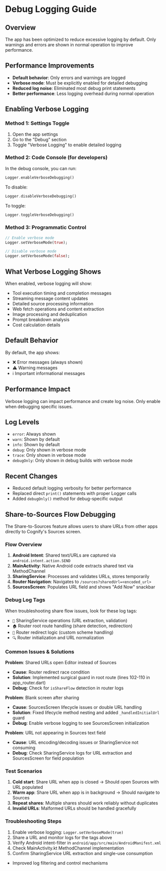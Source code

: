 # Debug Logging Guide

## Overview
The app has been optimized to reduce excessive logging by default. Only warnings and errors are shown in normal operation to improve performance.

## Performance Improvements
- **Default behavior**: Only errors and warnings are logged
- **Verbose mode**: Must be explicitly enabled for detailed debugging
- **Reduced log noise**: Eliminated most debug print statements
- **Better performance**: Less logging overhead during normal operation

## Enabling Verbose Logging

### Method 1: Settings Toggle
1. Open the app settings
2. Go to the "Debug" section
3. Toggle "Verbose Logging" to enable detailed logging

### Method 2: Code Console (for developers)
In the debug console, you can run:
```dart
Logger.enableVerboseDebugging()
```

To disable:
```dart
Logger.disableVerboseDebugging()
```

To toggle:
```dart
Logger.toggleVerboseDebugging()
```

### Method 3: Programmatic Control
```dart
// Enable verbose mode
Logger.setVerboseMode(true);

// Disable verbose mode
Logger.setVerboseMode(false);
```

## What Verbose Logging Shows
When enabled, verbose logging will show:
- Tool execution timing and completion messages
- Streaming message content updates
- Detailed source processing information
- Web fetch operations and content extraction
- Image processing and deduplication
- Prompt breakdown analysis
- Cost calculation details

## Default Behavior
By default, the app shows:
- ❌ Error messages (always shown)
- ⚠️ Warning messages
- ℹ️ Important informational messages

## Performance Impact
Verbose logging can impact performance and create log noise. Only enable when debugging specific issues.

## Log Levels
- `error`: Always shown
- `warn`: Shown by default
- `info`: Shown by default
- `debug`: Only shown in verbose mode
- `trace`: Only shown in verbose mode
- `debugOnly`: Only shown in debug builds with verbose mode

## Recent Changes
- Reduced default logging verbosity for better performance
- Replaced direct `print()` statements with proper Logger calls
- Added `debugOnly()` method for debug-specific output

## Share-to-Sources Flow Debugging

The Share-to-Sources feature allows users to share URLs from other apps directly to Cognify's Sources screen.

### Flow Overview
1. **Android Intent**: Shared text/URLs are captured via `android.intent.action.SEND`
2. **MainActivity**: Native Android code extracts shared text via MethodChannel
3. **SharingService**: Processes and validates URLs, stores temporarily
4. **Router Navigation**: Navigates to `/sources?sharedUrl=<encoded_url>`
5. **SourcesScreen**: Populates URL field and shows "Add Now" snackbar

### Debug Log Tags
When troubleshooting share flow issues, look for these log tags:
- `📱` SharingService operations (URL extraction, validation)
- `🏠` Router root route handling (share detection, redirection)
- `🧯` Router redirect logic (custom scheme handling)
- `🔍` Router initialization and URL normalization

### Common Issues & Solutions

**Problem**: Shared URLs open Editor instead of Sources
- **Cause**: Router redirect race condition 
- **Solution**: Implemented surgical guard in root route (lines 102-110 in app_router.dart)
- **Debug**: Check for `isShareFlow` detection in router logs

**Problem**: Blank screen after sharing
- **Cause**: SourcesScreen lifecycle issues or double URL handling
- **Solution**: Fixed lifecycle method nesting and added `_handledInitialUrl` guard
- **Debug**: Enable verbose logging to see SourcesScreen initialization

**Problem**: URL not appearing in Sources text field
- **Cause**: URL encoding/decoding issues or SharingService not consuming
- **Debug**: Check SharingService logs for URL extraction and SourcesScreen for field population

### Test Scenarios
1. **Cold start**: Share URL when app is closed → Should open Sources with URL populated
2. **Warm app**: Share URL when app is in background → Should navigate to Sources
3. **Repeat shares**: Multiple shares should work reliably without duplicates
4. **Invalid URLs**: Malformed URLs should be handled gracefully

### Troubleshooting Steps
1. Enable verbose logging: `Logger.setVerboseMode(true)`
2. Share a URL and monitor logs for the tags above
3. Verify Android intent-filter in `android/app/src/main/AndroidManifest.xml`
4. Check MainActivity.kt MethodChannel implementation
5. Confirm SharingService URL extraction and single-use consumption
- Improved log filtering and control mechanisms 